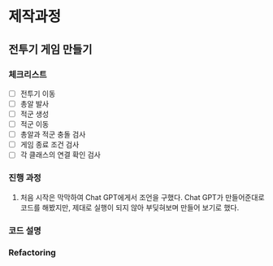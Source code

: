 # 제작과정

## 전투기 게임 만들기

### 체크리스트 

- [ ] 전투기 이동
- [ ] 총알 발사
- [ ] 적군 생성
- [ ] 적군 이동
- [ ] 총알과 적군 충돌 검사
- [ ] 게임 종료 조건 검사
- [ ] 각 클래스의 연결 확인 검사

### 진행 과정

1. 처음 시작은 막막하여 Chat GPT에게서 조언을 구했다.
Chat GPT가 만들어준대로 코드를 해봤지만, 제대로 실행이 되지 않아 부딪혀보며 만들어 보기로 했다. 



### 코드 설명



### Refactoring

